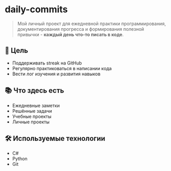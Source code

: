 # daily-commits

> Мой личный проект для ежедневной практики программирования, документирования прогресса и формирования полезной привычки - **каждый день что-то писать в коде**.

## 🎯 Цель
- Поддерживать streak на GitHub
- Регулярно практиковаться в написании кода
- Вести лог изучения и развития навыков

## 📚 Что здесь есть
- Ежедневные заметки
- Решённые задачи
- Учебные проекты
- Личные проекты

## 🛠️ Используемые технологии
- C#
- Python
- Git
